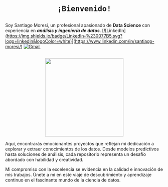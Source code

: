 # <h1 align="center">**`¡Bienvenido!`**</h1>                                          
##

Soy Santiago Moresi, un profesional apasionado de **Data Science** con experiencia en ***análisis y ingeniería de datos***.
[![LinkedIn][(https://img.shields.io/badge/LinkedIn-%230077B5.svg?logo=linkedin&logoColor=white)](https://www.linkedin.com/in/bryan-darce/)](https://www.linkedin.com/in/santiago-moresi/) [![Gmail](https://img.shields.io/badge/Gmail-%230077B5.svg?logo=gmail&logoColor)](mailto:santiagomoresi@gmail.com) 
##

<p align='center'>
<img src="https://sicreesinnovas.com/wp-content/uploads/2022/01/trabajo-analisis-datos.jpg"  height=250>
<p>

Aquí, encontrarás emocionantes proyectos que reflejan mi dedicación a explorar y extraer conocimientos de los datos. Desde modelos predictivos hasta soluciones de análisis, cada repositorio representa un desafío abordado con habilidad y creatividad.

Mi compromiso con la excelencia se evidencia en la calidad e innovación de mis trabajos. Únete a mí en este viaje de descubrimiento y aprendizaje continuo en el fascinante mundo de la ciencia de datos.


